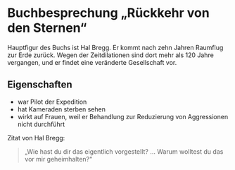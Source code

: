 # Buchbesprechung „Rückkehr von den Sternen“

Hauptfigur des Buchs ist Hal Bregg. Er kommt nach zehn Jahren Raumflug zur Erde zurück. Wegen der Zeitdilationen sind dort mehr als 120 Jahre vergangen, und er findet eine veränderte Gesellschaft vor. 

## Eigenschaften

* war Pilot der Expedition
* hat Kameraden sterben sehen
* wirkt auf Frauen, weil er Behandlung zur Reduzierung von Aggressionen nicht durchführt

Zitat von Hal Bregg:

> „Wie hast du dir das eigentlich vorgestellt? … Warum wolltest du das vor mir geheimhalten?“

